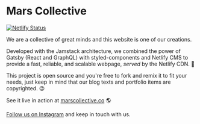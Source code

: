 # Mars Collective

[![Netlify Status](https://api.netlify.com/api/v1/badges/e141ffa0-96ab-4159-ab6e-8ab538165f48/deploy-status)](https://app.netlify.com/sites/marscollective/deploys)

We are a collective of great minds and this website is one of our creations.

Developed with the Jamstack architecture, we combined the power of Gatsby (React and GraphQL) with styled-components and Netlify CMS to provide a fast, reliable, and scalable webpage, _served_ by the Netlify CDN. 🚀

This project is open source and you're free to fork and remix it to fit your needs, just keep in mind that our blog texts and portfolio items are copyrighted. 😉

See it live in action at [marscollective.co](http://marscollective.co) 🌎

[Follow us on Instagram](https://instagram.com/mars.collective) and keep in touch with us.
